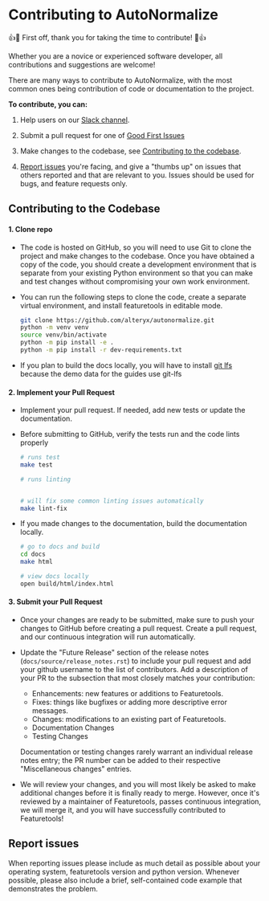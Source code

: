 # Contributing to AutoNormalize

:+1::tada: First off, thank you for taking the time to contribute! :tada::+1:

Whether you are a novice or experienced software developer, all contributions and suggestions are welcome!

There are many ways to contribute to AutoNormalize, with the most common ones being contribution of code or documentation to the project.

**To contribute, you can:**

1. Help users on our [Slack channel](https://join.slack.com/t/featuretools/shared_invite/enQtNTEwODEzOTEwMjg4LTQ1MjZlOWFmZDk2YzAwMjEzNTkwZTZkN2NmOGFjOGI4YzE5OGMyMGM5NGIxNTE4NjkzYWI3OWEwZjkyZGExYmQ).

2. Submit a pull request for one of [Good First Issues](https://github.com/alteryx/autonormalize/issues?q=is%3Aopen+is%3Aissue+label%3A%22good+first+issue%22)

3. Make changes to the codebase, see [Contributing to the codebase](#Contributing-to-the-Codebase).

4. [Report issues](#Report-issues) you're facing, and give a "thumbs up" on issues that others reported and that are relevant to you. Issues should be used for bugs, and feature requests only.

## Contributing to the Codebase

#### 1. Clone repo

* The code is hosted on GitHub, so you will need to use Git to clone the project and make changes to the codebase. Once you have obtained a copy of the code, you should create a development environment that is separate from your existing Python environment so that you can make and test changes without compromising your own work environment.
* You can run the following steps to clone the code, create a separate virtual environment, and install featuretools in editable mode.

  ```bash
  git clone https://github.com/alteryx/autonormalize.git
  python -m venv venv
  source venv/bin/activate
  python -m pip install -e .
  python -m pip install -r dev-requirements.txt
  ```

* If you plan to build the docs locally, you will have to install [git lfs](https://git-lfs.github.com/) because the demo data for the guides use git-lfs

#### 2. Implement your Pull Request

* Implement your pull request. If needed, add new tests or update the documentation.
* Before submitting to GitHub, verify the tests run and the code lints properly

  ```bash
  # runs test
  make test

  # runs linting


  # will fix some common linting issues automatically
  make lint-fix
  ```

* If you made changes to the documentation, build the documentation locally.

  ```bash
  # go to docs and build
  cd docs
  make html

  # view docs locally
  open build/html/index.html
  ```

#### 3. Submit your Pull Request

* Once your changes are ready to be submitted, make sure to push your changes to GitHub before creating a pull request. Create a pull request, and our continuous integration will run automatically.
* Update the "Future Release" section of the release notes (`docs/source/release_notes.rst`) to include your pull request and add your github username to the list of contributors.  Add a description of your PR to the subsection that most closely matches your contribution:
  * Enhancements: new features or additions to Featuretools.
  * Fixes: things like bugfixes or adding more descriptive error messages.
  * Changes: modifications to an existing part of Featuretools.
  * Documentation Changes
  * Testing Changes

   Documentation or testing changes rarely warrant an individual release notes entry; the PR number can be added to their respective "Miscellaneous changes" entries.
* We will review your changes, and you will most likely be asked to make additional changes before it is finally ready to merge. However, once it's reviewed by a maintainer of Featuretools, passes continuous integration, we will merge it, and you will have successfully contributed to Featuretools!

## Report issues

When reporting issues please include as much detail as possible about your operating system, featuretools version and python version. Whenever possible, please also include a brief, self-contained code example that demonstrates the problem.
